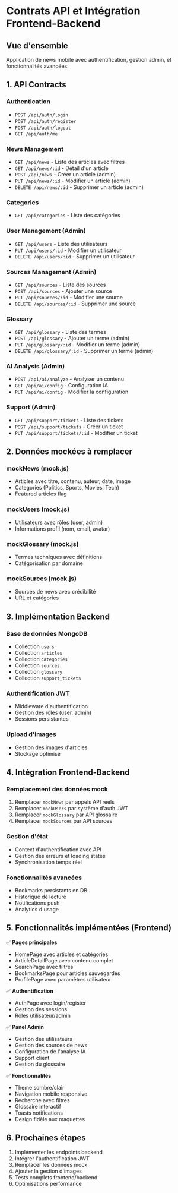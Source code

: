 # Contrats API et Intégration Frontend-Backend

## Vue d'ensemble
Application de news mobile avec authentification, gestion admin, et fonctionnalités avancées.

## 1. API Contracts

### Authentication
- `POST /api/auth/login`
- `POST /api/auth/register`
- `POST /api/auth/logout`
- `GET /api/auth/me`

### News Management
- `GET /api/news` - Liste des articles avec filtres
- `GET /api/news/:id` - Détail d'un article
- `POST /api/news` - Créer un article (admin)
- `PUT /api/news/:id` - Modifier un article (admin)
- `DELETE /api/news/:id` - Supprimer un article (admin)

### Categories
- `GET /api/categories` - Liste des catégories

### User Management (Admin)
- `GET /api/users` - Liste des utilisateurs
- `PUT /api/users/:id` - Modifier un utilisateur
- `DELETE /api/users/:id` - Supprimer un utilisateur

### Sources Management (Admin)
- `GET /api/sources` - Liste des sources
- `POST /api/sources` - Ajouter une source
- `PUT /api/sources/:id` - Modifier une source
- `DELETE /api/sources/:id` - Supprimer une source

### Glossary
- `GET /api/glossary` - Liste des termes
- `POST /api/glossary` - Ajouter un terme (admin)
- `PUT /api/glossary/:id` - Modifier un terme (admin)
- `DELETE /api/glossary/:id` - Supprimer un terme (admin)

### AI Analysis (Admin)
- `POST /api/ai/analyze` - Analyser un contenu
- `GET /api/ai/config` - Configuration IA
- `PUT /api/ai/config` - Modifier la configuration

### Support (Admin)
- `GET /api/support/tickets` - Liste des tickets
- `POST /api/support/tickets` - Créer un ticket
- `PUT /api/support/tickets/:id` - Modifier un ticket

## 2. Données mockées à remplacer

### mockNews (mock.js)
- Articles avec titre, contenu, auteur, date, image
- Categories (Politics, Sports, Movies, Tech)
- Featured articles flag

### mockUsers (mock.js)
- Utilisateurs avec rôles (user, admin)
- Informations profil (nom, email, avatar)

### mockGlossary (mock.js)
- Termes techniques avec définitions
- Catégorisation par domaine

### mockSources (mock.js)
- Sources de news avec crédibilité
- URL et catégories

## 3. Implémentation Backend

### Base de données MongoDB
- Collection `users`
- Collection `articles`
- Collection `categories`
- Collection `sources`
- Collection `glossary`
- Collection `support_tickets`

### Authentification JWT
- Middleware d'authentification
- Gestion des rôles (user, admin)
- Sessions persistantes

### Upload d'images
- Gestion des images d'articles
- Stockage optimisé

## 4. Intégration Frontend-Backend

### Remplacement des données mock
1. Remplacer `mockNews` par appels API réels
2. Remplacer `mockUsers` par système d'auth JWT
3. Remplacer `mockGlossary` par API glossaire
4. Remplacer `mockSources` par API sources

### Gestion d'état
- Context d'authentification avec API
- Gestion des erreurs et loading states
- Synchronisation temps réel

### Fonctionnalités avancées
- Bookmarks persistants en DB
- Historique de lecture
- Notifications push
- Analytics d'usage

## 5. Fonctionnalités implémentées (Frontend)

✅ **Pages principales**
- HomePage avec articles et catégories
- ArticleDetailPage avec contenu complet
- SearchPage avec filtres
- BookmarksPage pour articles sauvegardés
- ProfilePage avec paramètres utilisateur

✅ **Authentification**
- AuthPage avec login/register
- Gestion des sessions
- Rôles utilisateur/admin

✅ **Panel Admin**
- Gestion des utilisateurs
- Gestion des sources de news
- Configuration de l'analyse IA
- Support client
- Gestion du glossaire

✅ **Fonctionnalités**
- Theme sombre/clair
- Navigation mobile responsive
- Recherche avec filtres
- Glossaire interactif
- Toasts notifications
- Design fidèle aux maquettes

## 6. Prochaines étapes

1. Implémenter les endpoints backend
2. Intégrer l'authentification JWT
3. Remplacer les données mock
4. Ajouter la gestion d'images
5. Tests complets frontend/backend
6. Optimisations performance